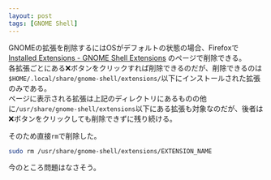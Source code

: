 ```yaml
---
layout: post
tags: [GNOME Shell]
---
```


GNOMEの拡張を削除するにはOSがデフォルトの状態の場合、Firefoxで [Installed Extensions - GNOME Shell Extensions](https://extensions.gnome.org/local/) のページで削除できる。  
各拡張ごとにある❌ボタンをクリックすれば削除できるのだが、削除できるのは`$HOME/.local/share/gnome-shell/extensions/`以下にインストールされた拡張のみである。  
ページに表示される拡張は上記のディレクトリにあるものの他に`/usr/share/gnome-shell/extensions`以下にある拡張も対象なのだが、後者は❌ボタンをクリックしても削除できずに残り続ける。

そのため直接`rm`で削除した。

```sh
sudo rm /usr/share/gnome-shell/extensions/EXTENSION_NAME
```

今のところ問題はなさそう。
